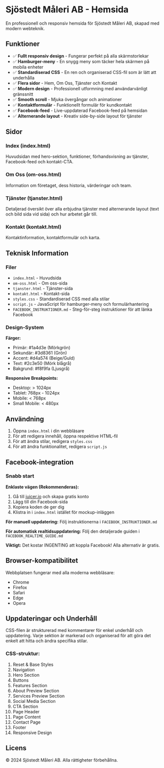 # Sjöstedt Måleri AB - Hemsida

En professionell och responsiv hemsida för Sjöstedt Måleri AB, skapad med modern webteknik.

## Funktioner

- ✅ **Fullt responsiv design** - Fungerar perfekt på alla skärmstorlekar
- ✅ **Hamburger-meny** - En snygg meny som täcker hela skärmen på mobila enheter
- ✅ **Standardiserad CSS** - En ren och organiserad CSS-fil som är lätt att underhålla
- ✅ **Flera sidor** - Hem, Om Oss, Tjänster och Kontakt
- ✅ **Modern design** - Professionell utformning med användarvänligt gränssnitt
- ✅ **Smooth scroll** - Mjuka övergångar och animationer
- ✅ **Kontaktformulär** - Funktionellt formulär för kundkontakt
- ✅ **Facebook-feed** - Live-uppdaterad Facebook-feed på hemsidan
- ✅ **Alternerande layout** - Kreativ side-by-side layout för tjänster

## Sidor

### Index (index.html)
Huvudsidan med hero-sektion, funktioner, förhandsvisning av tjänster, Facebook-feed och kontakt-CTA.

### Om Oss (om-oss.html)
Information om företaget, dess historia, värderingar och team.

### Tjänster (tjanster.html)
Detaljerad översikt över alla erbjudna tjänster med alternerande layout (text och bild sida vid sida) och hur arbetet går till.

### Kontakt (kontakt.html)
Kontaktinformation, kontaktformulär och karta.

## Teknisk Information

### Filer
- `index.html` - Huvudsida
- `om-oss.html` - Om oss-sida
- `tjanster.html` - Tjänster-sida
- `kontakt.html` - Kontakt-sida
- `styles.css` - Standardiserad CSS med alla stilar
- `script.js` - JavaScript för hamburger-meny och formulärhantering
- `FACEBOOK_INSTRUKTIONER.md` - Steg-för-steg instruktioner för att länka Facebook

### Design-System

**Färger:**
- Primär: #1a4d3e (Mörkgrön)
- Sekundär: #3d8361 (Grön)
- Accent: #d4a574 (Beige/Guld)
- Text: #2c3e50 (Mörk blågrå)
- Bakgrund: #f8f9fa (Ljusgrå)

**Responsive Breakpoints:**
- Desktop: > 1024px
- Tablet: 768px - 1024px
- Mobile: < 768px
- Small Mobile: < 480px

## Användning

1. Öppna `index.html` i din webbläsare
2. För att redigera innehåll, öppna respektive HTML-fil
3. För att ändra stilar, redigera `styles.css`
4. För att ändra funktionalitet, redigera `script.js`

## Facebook-integration

### Snabb start

**Enklaste vägen (Rekommenderas):**
1. Gå till [juicer.io](https://www.juicer.io/) och skapa gratis konto
2. Lägg till din Facebook-sida
3. Kopiera koden de ger dig
4. Klistra in i `index.html` istället för mockup-inläggen

**För manuell uppdatering:**
Följ instruktionerna i `FACEBOOK_INSTRUKTIONER.md`

**För automatisk realtidsuppdatering:**
Följ den detaljerade guiden i `FACEBOOK_REALTIME_GUIDE.md`

**Viktigt:** Det kostar INGENTING att koppla Facebook! Alla alternativ är gratis.

## Browser-kompatibilitet

Webbplatsen fungerar med alla moderna webbläsare:
- Chrome
- Firefox
- Safari
- Edge
- Opera

## Uppdateringar och Underhåll

CSS-filen är strukturerad med kommentarer för enkel underhåll och uppdatering. Varje sektion är markerad och organiserad för att göra det enkelt att hitta och ändra specifika stilar.

### CSS-struktur:
1. Reset & Base Styles
2. Navigation
3. Hero Section
4. Buttons
5. Features Section
6. About Preview Section
7. Services Preview Section
8. Social Media Section
9. CTA Section
10. Page Header
11. Page Content
12. Contact Page
13. Footer
14. Responsive Design

## Licens

© 2024 Sjöstedt Måleri AB. Alla rättigheter förbehållna.

